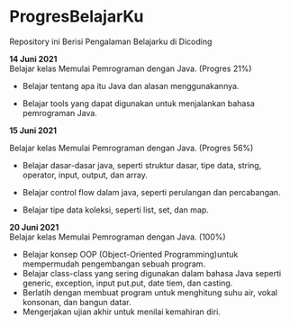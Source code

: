 # ProgresBelajarKu  
Repository ini Berisi Pengalaman Belajarku di Dicoding

**14 Juni 2021**  
Belajar kelas Memulai Pemrograman dengan Java. (Progres 21%)

* Belajar tentang apa itu Java dan alasan menggunakannya.

* Belajar tools yang dapat digunakan untuk menjalankan bahasa pemrograman Java.


**15 Juni 2021**

Belajar kelas Memulai Pemrograman dengan Java. (Progres 56%)

* Belajar dasar-dasar java, seperti struktur dasar, tipe data, string, operator, input, output, dan array.

* Belajar control flow dalam java, seperti perulangan dan percabangan.

* Belajar tipe data koleksi, seperti list, set, dan map.


**20 Juni 2021**  
Belajar kelas Memulai Pemrograman dengan Java. (100%)
* Belajar konsep OOP (Object-Oriented Programming)untuk mempermudah pengembangan sebuah program.
* Belajar class-class yang sering digunakan dalam bahasa Java seperti generic, exception, input put.put, date tiem, dan casting.
* Berlatih dengan membuat program untuk menghitung suhu air, vokal konsonan, dan bangun datar.
* Mengerjakan ujian akhir untuk menilai kemahiran diri.
